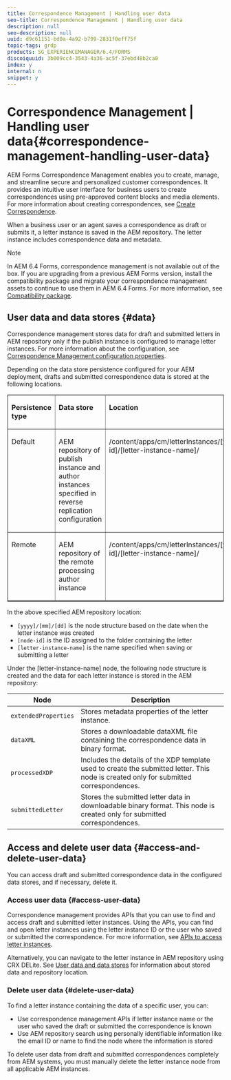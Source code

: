 ```yaml
---
title: Correspondence Management | Handling user data
seo-title: Correspondence Management | Handling user data
description: null
seo-description: null
uuid: d9c61151-bd0a-4a92-b799-2831f0eff75f
topic-tags: grdp
products: SG_EXPERIENCEMANAGER/6.4/FORMS
discoiquuid: 3b009cc4-3543-4a36-ac5f-37ebd48b2ca0
index: y
internal: n
snippet: y
---
```


# Correspondence Management | Handling user data{#correspondence-management-handling-user-data}

AEM Forms Correspondence Management enables you to create, manage, and streamline secure and personalized customer correspondences. It provides an intuitive user interface for business users to create correspondences using pre-approved content blocks and media elements. For more information about creating correspondences, see [Create Correspondence](../../forms/using/create-correspondence.md).

When a business user or an agent saves a correspondence as draft or submits it, a letter instance is saved in the AEM repository. The letter instance includes correspondence data and metadata.

>[!NOTE]
>
>In AEM 6.4 Forms, correspondence management is not available out of the box. If you are upgrading from a previous AEM Forms version, install the compatibility package and migrate your correspondence management assets to continue to use them in AEM 6.4 Forms. For more information, see [Compatibility package](../../forms/using/compatibility-package.md).

## User data and data stores {#data}

Correspondence management stores data for draft and submitted letters in AEM repository only if the publish instance is configured to manage letter instances. For more information about the configuration, see [Correspondence Management configuration properties](../../forms/using/cm-configuration-properties.md).

Depending on the data store persistence configured for your AEM deployment, drafts and submitted correspondence data is stored at the following locations.

<table border="1" cellpadding="0" cellspacing="0"> 
 <tbody>
  <tr>
   <td valign="top" width="98"><p><strong>Persistence type</strong></p> </td> 
   <td valign="top" width="315"><p><strong>Data store</strong></p> </td> 
   <td valign="top" width="234"><p><strong>Location</strong></p> </td> 
  </tr>
  <tr>
   <td valign="top" width="98"><p>Default</p> </td> 
   <td valign="top" width="315"><p>AEM repository of publish instance and author instances specified in reverse replication configuration</p> </td> 
   <td valign="top" width="234"><p><span class="code">/content/apps/cm/letterInstances/[yyyy]/[mm]/[dd]/[node-id]/[letter-instance-name]/</span><br /> </p> </td> 
  </tr>
  <tr>
   <td valign="top" width="98"><p>Remote</p> </td> 
   <td valign="top" width="315"><p>AEM repository of the remote processing author instance</p> </td> 
   <td valign="top" width="234"><p><span class="code">/content/apps/cm/letterInstances/[yyyy]/[mm]/[dd]/[node-id]/[letter-instance-name]/</span></p> </td> 
  </tr>
 </tbody>
</table>

In the above specified AEM repository location:

* `[yyyy]/[mm]/[dd]` is the node structure based on the date when the letter instance was created
* `[node-id]` is the ID assigned to the folder containing the letter
* `[letter-instance-name]` is the name specified when saving or submitting a letter

Under the [letter-instance-name] node, the following node structure is created and the data for each letter instance is stored in the AEM repository:

| Node |Description |
|---|---|
| `extendedProperties` |Stores metadata properties of the letter instance. |
| `dataXML` |Stores a downloadable dataXML file containing the correspondence data in binary format. |
| `processedXDP` |Includes the details of the XDP template used to create the submitted letter. This node is created only for submitted correspondences. |
| `submittedLetter` |Stores the submitted letter data in downloadable binary format. This node is created only for submitted correspondences. |

## Access and delete user data {#access-and-delete-user-data}

You can access draft and submitted correspondence data in the configured data stores, and if necessary, delete it.

### Access user data {#access-user-data}

Correspondence management provides APIs that you can use to find and access draft and submitted letter instances. Using the APIs, you can find and open letter instances using the letter instance ID or the user who saved or submitted the correspondence. For more information, see [APIs to access letter instances](../../forms/using/cm-apis-to-access-letter-instances.md).

Alternatively, you can navigate to the letter instance in AEM repository using CRX DELite. See [User data and data stores](/forms/using/correspondence-management-handling-user-data.html?cq_ck=1521445862743#data) for information about stored data and repository location.

### Delete user data {#delete-user-data}

To find a letter instance containing the data of a specific user, you can:

* Use correspondence management APIs if letter instance name or the user who saved the draft or submitted the correspondence is known
* Use AEM repository search using personally identifiable information like the email ID or name to find the node where the information is stored

To delete user data from draft and submitted correspondences completely from AEM systems, you must manually delete the letter instance node from all applicable AEM instances.

